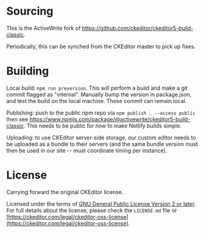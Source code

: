# Sourcing

This is the ActiveWrite fork of https://github.com/ckeditor/ckeditor5-build-classic.

Periodically, this can be synched from the CKEditor master to pick up fixes.


# Building

Local build: `npm run preversion`. This will perform a build and make a git
commit flagged as "internal". Manually bump the version in package.json,
and test the build on the local machine. Those commit can remain local.

Publishing: push to the public npm repo via `npm publish . --access public`
then see https://www.npmjs.com/package/@activewrite/ckeditor5-build-classic.
This needs to be public for now to make Netlify builds simple.

Uploading: to use CKEditor server-side storage, our custom editor needs to
be uploaded as a bundle to their servers (and the same bundle version must
then be used in our site -- must coordinate timing per instance).


# License

Carrying forward the original CKEditor license.

Licensed under the terms of [GNU General Public License Version 2 or later](http://www.gnu.org/licenses/gpl.html). For full details about the license, please check the `LICENSE.md` file or [https://ckeditor.com/legal/ckeditor-oss-license](https://ckeditor.com/legal/ckeditor-oss-license).
